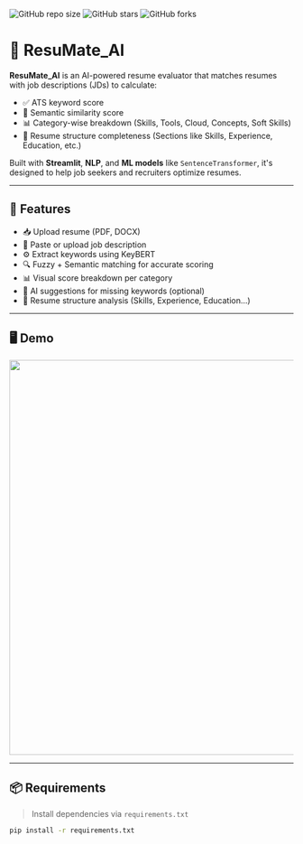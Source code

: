 ![GitHub repo size](https://img.shields.io/github/repo-size/Sachinacharya01/ResuMate_AI)
![GitHub stars](https://img.shields.io/github/stars/Sachinacharya01/ResuMate_AI?style=social)
![GitHub forks](https://img.shields.io/github/forks/Sachinacharya01/ResuMate_AI?style=social)

# 🧠 ResuMate_AI

**ResuMate_AI** is an AI-powered resume evaluator that matches resumes with job descriptions (JDs) to calculate:
- ✅ ATS keyword score
- 🤖 Semantic similarity score
- 📊 Category-wise breakdown (Skills, Tools, Cloud, Concepts, Soft Skills)
- 🧾 Resume structure completeness (Sections like Skills, Experience, Education, etc.)

Built with **Streamlit**, **NLP**, and **ML models** like `SentenceTransformer`, it's designed to help job seekers and recruiters optimize resumes.

---

## 🚀 Features

- 📥 Upload resume (PDF, DOCX)
- 📄 Paste or upload job description
- ⚙️ Extract keywords using KeyBERT
- 🔍 Fuzzy + Semantic matching for accurate scoring
- 📊 Visual score breakdown per category
- 🧠 AI suggestions for missing keywords (optional)
- 📄 Resume structure analysis (Skills, Experience, Education...)

---

## 🖥 Demo

<img src="https://user-images.githubusercontent.com/placeholder/demo.gif" width="700"/>

---

## 📦 Requirements

> Install dependencies via `requirements.txt`  
```bash
pip install -r requirements.txt
